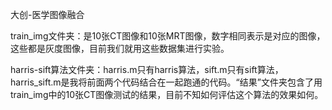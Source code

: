 大创-医学图像融合

train_img文件夹：是10张CT图像和10张MRT图像，数字相同表示是对应的图像，这些都是灰度图像，目前我们就用这些数据集进行实验。

harris-sift算法文件夹：harris.m只有harris算法，sift.m只有sift算法，harris_sift.m是我将前面两个代码结合在一起跑通的代码。“结果”文件夹包含了用train_img中的10张CT图像测试的结果，目前不知如何评估这个算法的效果如何。

